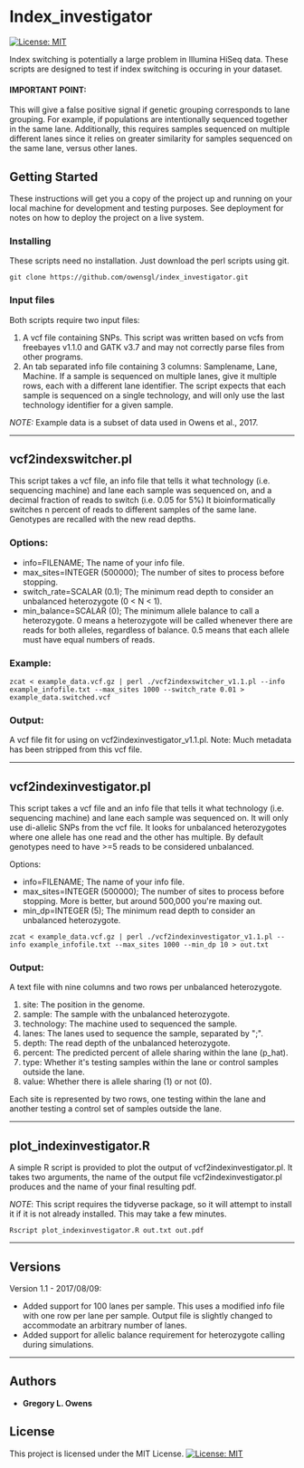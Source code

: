 
# Index_investigator
[![License: MIT](https://img.shields.io/badge/License-MIT-yellow.svg)](https://opensource.org/licenses/MIT)

Index switching is potentially a large problem in Illumina HiSeq data. These scripts are designed to test if index switching is occuring in your dataset. 
#### IMPORTANT POINT: 
This will give a false positive signal if genetic grouping corresponds to lane grouping. For example, if populations are intentionally sequenced together in the same lane. Additionally, this requires samples sequenced on multiple different lanes since it relies on greater similarity for samples sequenced on the same lane, versus other lanes. 

## Getting Started

These instructions will get you a copy of the project up and running on your local machine for development and testing purposes. See deployment for notes on how to deploy the project on a live system.

### Installing

These scripts need no installation. Just download the perl scripts using git.

```
git clone https://github.com/owensgl/index_investigator.git
```

### Input files

Both scripts require two input files:
1. A vcf file containing SNPs. This script was written based on vcfs from freebayes v1.1.0 and GATK v3.7 and may not correctly parse files from other programs.
2. An tab separated info file containing 3 columns: Samplename, Lane, Machine. If a sample is sequenced on multiple lanes, give it multiple rows, each with a different lane identifier. The script expects that each sample is sequenced on a single technology, and will only use the last technology identifier for a given sample.

*NOTE:* Example data is a subset of data used in Owens et al., 2017.

***

## vcf2indexswitcher.pl
This script takes a vcf file, an info file that tells it what technology (i.e. sequencing machine) and lane each sample was sequenced on, and a decimal fraction of reads to switch (i.e. 0.05 for 5%) 
It bioinformatically switches n percent of reads to different samples of the same lane. Genotypes are recalled with the new read depths.

### Options:
* info=FILENAME; The name of your info file.
* max_sites=INTEGER (500000); The number of sites to process before stopping.
* switch_rate=SCALAR (0.1); The minimum read depth to consider an unbalanced heterozygote (0 < N < 1). 
* min_balance=SCALAR (0); The minimum allele balance to call a heterozygote. 0 means a heterozygote will be called whenever there are reads for both alleles, regardless of balance. 0.5 means that each allele must have equal numbers of reads.
### Example:
```
zcat < example_data.vcf.gz | perl ./vcf2indexswitcher_v1.1.pl --info example_infofile.txt --max_sites 1000 --switch_rate 0.01 > example_data.switched.vcf
```
### Output:
A vcf file fit for using on vcf2indexinvestigator_v1.1.pl. Note: Much metadata has been stripped from this vcf file.

***

## vcf2indexinvestigator.pl
This script takes a vcf file and an info file that tells it what technology (i.e. sequencing machine) and lane each sample was sequenced on. 
It will only use di-allelic SNPs from the vcf file. It looks for unbalanced heterozygotes where one allele has one read and the other has multiple. By default genotypes need to have >=5 reads to be considered unbalanced.

Options:
* info=FILENAME; The name of your info file.
* max_sites=INTEGER (500000); The number of sites to process before stopping. More is better, but around 500,000 you're maxing out.
* min_dp=INTEGER (5); The minimum read depth to consider an unbalanced heterozygote.

```
zcat < example_data.vcf.gz | perl ./vcf2indexinvestigator_v1.1.pl --info example_infofile.txt --max_sites 1000 --min_dp 10 > out.txt
```
### Output:
A text file with nine columns and two rows per unbalanced heterozygote.
1. site: The position in the genome.
2. sample: The sample with the unbalanced heterozygote.
3. technology: The machine used to sequenced the sample.
4. lanes: The lanes used to sequence the sample, separated by ";".
5. depth: The read depth of the unbalanced heterozygote.
6. percent: The predicted percent of allele sharing within the lane (p_hat).
7. type: Whether it's testing samples within the lane or control samples outside the lane.
8. value: Whether there is allele sharing (1) or not (0).

Each site is represented by two rows, one testing within the lane and another testing a control set of samples outside the lane.

***

## plot_indexinvestigator.R
A simple R script is provided to plot the output of vcf2indexinvestigator.pl. It takes two arguments, the name of the output file vcf2indexinvestigator.pl produces and the name of your final resulting pdf.

*NOTE*: This script requires the tidyverse package, so it will attempt to install it if it is not already installed. This may take a few minutes.

```
Rscript plot_indexinvestigator.R out.txt out.pdf 
```


***
## Versions

Version 1.1 - 2017/08/09:
* Added support for 100 lanes per sample. This uses a modified info file with one row per lane per sample. Output file is slightly changed to accommodate an arbitrary number of lanes.
* Added support for allelic balance requirement for heterozygote calling during simulations.


***

## Authors

* **Gregory L. Owens** 


## License

This project is licensed under the MIT License.
[![License: MIT](https://img.shields.io/badge/License-MIT-yellow.svg)](https://opensource.org/licenses/MIT)



